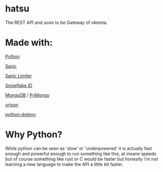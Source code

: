 # hatsu
The REST API and soon to be Gateway of okemia.

# Made with:
[Python](https://python.org)

[Sanic](https://sanic.dev)

[Sanic Limiter](https://github.com/bohea/sanic-limiter)

[Snowflake ID](https://github.com/vd2org/snowflake)

[MongoDB](https://mongodb.com) / [PyMongo](https://docs.mongodb.com/drivers/pymongo/)

[orjson](https://github.com/ijl/orjson)

[python-dotenv](https://github.com/theskumar/python-dotenv)

# Why Python?
While python can be seen as 'slow' or 'underpowered' 
it is actually fast enough and powerful enough to run something like this,
at insane speeds but of course something like rust or C would be faster but honestly
i'm not learning a new language to make the API a little bit faster.
